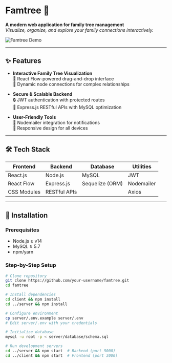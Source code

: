 # Famtree 🌳

**A modern web application for family tree management**  
*Visualize, organize, and explore your family connections interactively.*

![Famtree Demo](https://via.placeholder.com/800x400?text=Famtree+Demo) <!-- Replace with actual screenshot -->

---

## ✨ Features
- **Interactive Family Tree Visualization**  
  🎨 React Flow-powered drag-and-drop interface  
  🔗 Dynamic node connections for complex relationships

- **Secure & Scalable Backend**  
  🔒 JWT authentication with protected routes  
  🚀 Express.js RESTful APIs with MySQL optimization

- **User-Friendly Tools**  
  📧 Nodemailer integration for notifications  
  📱 Responsive design for all devices

---

## 🛠 Tech Stack
| Frontend               | Backend              | Database       | Utilities           |
|------------------------|----------------------|----------------|---------------------|
| React.js               | Node.js              | MySQL          | JWT                 |
| React Flow             | Express.js           | Sequelize (ORM)| Nodemailer          |
| CSS Modules            | RESTful APIs         |                | Axios               |

---

## 🚀 Installation
### Prerequisites
- Node.js ≥ v14
- MySQL ≥ 5.7
- npm/yarn

### Step-by-Step Setup
```bash
# Clone repository
git clone https://github.com/your-username/famtree.git
cd famtree

# Install dependencies
cd client && npm install
cd ../server && npm install

# Configure environment
cp server/.env.example server/.env
# Edit server/.env with your credentials

# Initialize database
mysql -u root -p < server/database/schema.sql

# Run development servers
cd ../server && npm start  # Backend (port 5000)
cd ../client && npm start  # Frontend (port 3000)
